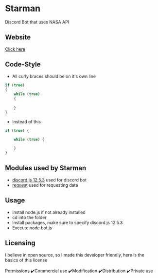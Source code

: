 # Starman
Discord Bot that uses NASA API

## Website
[Click here](http://starman.atwebpages.com/)

## Code-Style
* All curly braces should be on it's own line
```js
if (true)
{
	while (true)
	{
		
	}
}
```
* Instead of this
```js
if (true) {

	while (true) {
	
	}
}
```

## Modules used by Starman
* [discord.js 12.5.3](https://github.com/discordjs/discord.js) used for discord bot
* [request](https://github.com/request/request) used for requesting data

## Usage
* Install node.js if not already installed
* cd into the folder
* Install packages, make sure to specify discord.js 12.5.3 
* Execute node bot.js

## Licensing 
I believe in open source, so I made this developer friendly, here is the basics of this license
<br></br>
Permissions
 ✔️Commercial use
 ✔️Modification
 ✔️Distribution
 ✔️Private use

